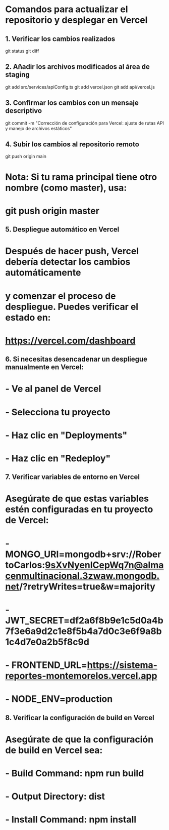 # Comandos para actualizar el repositorio y desplegar en Vercel

## 1. Verificar los cambios realizados
git status
git diff

## 2. Añadir los archivos modificados al área de staging
git add src/services/apiConfig.ts
git add vercel.json
git add api/vercel.js

## 3. Confirmar los cambios con un mensaje descriptivo
git commit -m "Corrección de configuración para Vercel: ajuste de rutas API y manejo de archivos estáticos"

## 4. Subir los cambios al repositorio remoto
git push origin main

# Nota: Si tu rama principal tiene otro nombre (como master), usa:
# git push origin master

## 5. Despliegue automático en Vercel
# Después de hacer push, Vercel debería detectar los cambios automáticamente
# y comenzar el proceso de despliegue. Puedes verificar el estado en:
# https://vercel.com/dashboard

## 6. Si necesitas desencadenar un despliegue manualmente en Vercel:
# - Ve al panel de Vercel
# - Selecciona tu proyecto
# - Haz clic en "Deployments"
# - Haz clic en "Redeploy"

## 7. Verificar variables de entorno en Vercel
# Asegúrate de que estas variables estén configuradas en tu proyecto de Vercel:
# - MONGO_URI=mongodb+srv://RobertoCarlos:9sXvNyenlCepWq7n@almacenmultinacional.3zwaw.mongodb.net/?retryWrites=true&w=majority
# - JWT_SECRET=df2a6f8b9e1c5d0a4b7f3e6a9d2c1e8f5b4a7d0c3e6f9a8b1c4d7e0a2b5f8c9d
# - FRONTEND_URL=https://sistema-reportes-montemorelos.vercel.app
# - NODE_ENV=production

## 8. Verificar la configuración de build en Vercel
# Asegúrate de que la configuración de build en Vercel sea:
# - Build Command: npm run build
# - Output Directory: dist
# - Install Command: npm install
